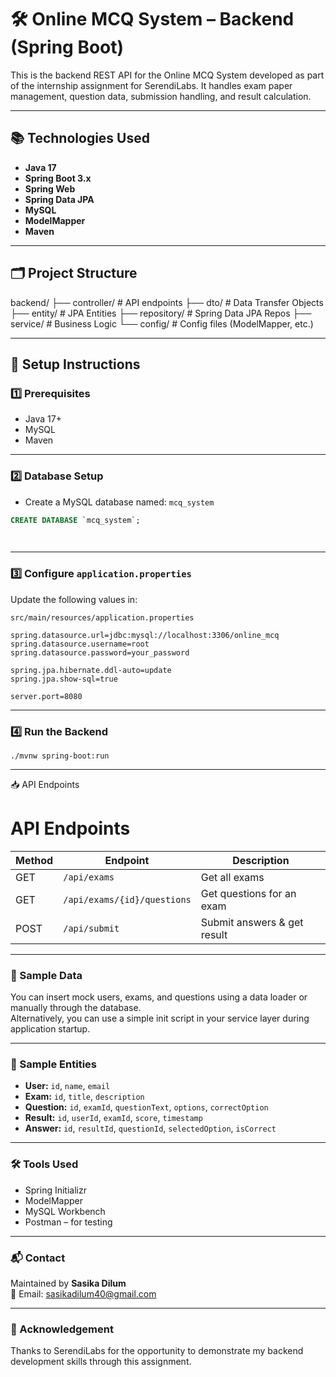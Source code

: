 # 🛠️ Online MCQ System – Backend (Spring Boot)

This is the backend REST API for the Online MCQ System developed as part of the internship assignment for SerendiLabs. It handles exam paper management, question data, submission handling, and result calculation.

---

## 📚 Technologies Used

- **Java 17**
- **Spring Boot 3.x**
- **Spring Web**
- **Spring Data JPA**
- **MySQL**
- **ModelMapper**
- **Maven**

---

## 🗂️ Project Structure

backend/
├── controller/ # API endpoints
├── dto/ # Data Transfer Objects
├── entity/ # JPA Entities
├── repository/ # Spring Data JPA Repos
├── service/ # Business Logic
└── config/ # Config files (ModelMapper, etc.)


---

## 🔧 Setup Instructions

### 1️⃣ Prerequisites

- Java 17+
- MySQL
- Maven

---

### 2️⃣ Database Setup

- Create a MySQL database named: `mcq_system`

```sql
CREATE DATABASE `mcq_system`;

       
```
---

### 3️⃣ Configure `application.properties`

Update the following values in:

`src/main/resources/application.properties`


```
spring.datasource.url=jdbc:mysql://localhost:3306/online_mcq
spring.datasource.username=root
spring.datasource.password=your_password

spring.jpa.hibernate.ddl-auto=update
spring.jpa.show-sql=true

server.port=8080

```
---
### 4️⃣ Run the Backend

```
./mvnw spring-boot:run
```
---
📥 API Endpoints
# API Endpoints

| Method | Endpoint                      | Description                     |
|--------|-------------------------------|---------------------------------|
| GET    | `/api/exams`                  | Get all exams                   |
| GET    | `/api/exams/{id}/questions`   | Get questions for an exam       |
| POST   | `/api/submit`                 | Submit answers & get result     |

---
### 🧪 Sample Data

You can insert mock users, exams, and questions using a data loader or manually through the database.  
Alternatively, you can use a simple init script in your service layer during application startup.

---

### 🧾 Sample Entities

- **User:** `id`, `name`, `email`
- **Exam:** `id`, `title`, `description`
- **Question:** `id`, `examId`, `questionText`, `options`, `correctOption`
- **Result:** `id`, `userId`, `examId`, `score`, `timestamp`
- **Answer:** `id`, `resultId`, `questionId`, `selectedOption`, `isCorrect`

---

### 🛠️ Tools Used

- Spring Initializr
- ModelMapper
- MySQL Workbench
- Postman – for testing

---

### 📬 Contact

Maintained by **Sasika Dilum**  
📧 Email: [sasikadilum40@gmail.com](mailto:sasikadilum40@gmail.com)

---

### 🤝 Acknowledgement
Thanks to SerendiLabs for the opportunity to demonstrate my backend development skills through this assignment.
